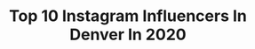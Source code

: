 ---
title: Top 10 Instagram Influencers In Denver In 2020
description: >-
  Find top Instagram influencers in Denver in 2020. Most popular hashtags: #2020 #inspiration #pray #throwback.
platform: Instagram
profiles:
  - username: "josty17"
    fullname: >-
      Tyson Jost
    location: "United States"
    followers: 36867
    engagement: 1958
    commentsToLikes: 0.009445
    id: ck5q65tkuw2cu0i11670hwbkc
    verified: true
    hashtags: "#hockeyfightscancer, #unclecalvs, #sports, #squareup"
  - username: "denvermcquaid"
    fullname: >-
      Denver
    location: "United States"
    followers: 30694
    engagement: 265
    commentsToLikes: 0.066654
    id: ck0ue221lkbuw0i19dssr53y5
    verified: false
    hashtags: "#ootd, #kevinparryapril, #digialmagician, #expresspartner"
  - username: "durskeet"
    fullname: >-
      Emily Durski
    location: "United States"
    followers: 7567
    engagement: 516
    commentsToLikes: 0.046894
    id: ck6u3vnpx05ha0j714owqcnco
    verified: false
    hashtags: "#nikesonmyfeet, #revolveme, #dairyblock, #hbtsp"
  - username: "ami.redd"
    fullname: >-
      ☆ ami bigler-redd ☆
    location: "United States"
    followers: 2384
    engagement: 2658
    commentsToLikes: 0.167208
    id: ck6ua4fsy1fay0j71131dq90p
    verified: false
    hashtags: "#hoco2k19, #happygirls, #teamprepusa, #crashtestdummy"
  - username: "reed.the.great"
    fullname: >-
      Malik Reed
    location: "United States"
    followers: 8676
    engagement: 1780
    commentsToLikes: 0.044822
    id: ck0ty32pnlevl0i19st5zasx7
    verified: true
    hashtags: "#salutetoservice, #veteransday"
  - username: "manon_crespi"
    fullname: >-
      Manon Crespi
    location: "United States"
    followers: 46342
    engagement: 483
    commentsToLikes: 0.061607
    id: ck14idi7cevov0i1906rtz3kr
    verified: false
    hashtags: "#laughingmemes, #laughoutloud, #smileeveryday, #silvertsunami"
  - username: "curlyhairbobby"
    fullname: >-
      ❗️❗️WATCH MY STORY ❗️❗️
    location: "United States"
    followers: 352317
    engagement: 1297
    commentsToLikes: 0.036207
    id: ck6txa7gjwpey0j718crm88fh
    verified: false
    hashtags: "#peppycoau, #florida, #300k"
  - username: "jennaleecole24"
    fullname: >-
      Jenna 🌱
    location: "United States"
    followers: 18177
    engagement: 1106
    commentsToLikes: 0.033978
    id: ck5zxrya98k2h0i1452w7v1d6
    verified: false
    hashtags: "#whatwaist, #dresstoimpress, #moparmonday, #backgains"
  - username: "kingfree9"
    fullname: >-
      Juwann Winfree
    location: "United States"
    followers: 17961
    engagement: 1668
    commentsToLikes: 0.037488
    id: ck0w6jgc28upy0i19btouvmq6
    verified: true
    hashtags: "#blessed, #mycausemycleats, #2020, #allgod"
  - username: "whitneycypert"
    fullname: >-
      Whitney
    location: "United States"
    followers: 6781
    engagement: 930
    commentsToLikes: 0.093528
    id: ck8t0uq05te2k0j78tnzzcpxs
    verified: false
    hashtags: "#justfabpartner, #gifted, #targetstyle, #liketkit"
---